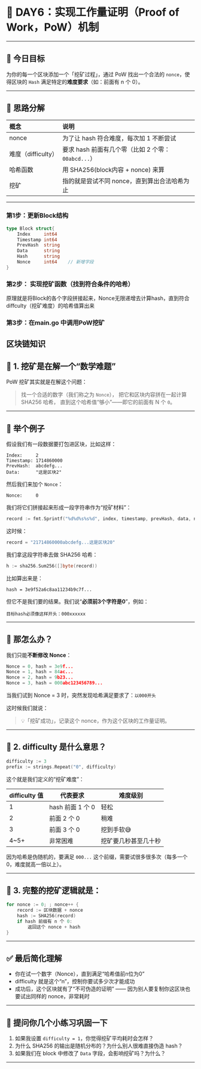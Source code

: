# 📅 DAY6：实现工作量证明（Proof of Work，PoW）机制

***

## 🎯 今日目标

为你的每一个区块添加一个「挖矿过程」，通过 PoW 找出一个合法的 `nonce`，使得区块的 `Hash` 满足特定的**难度要求**（如：前面有 n 个 0）。

***

## 🧠 思路分解

| 概念             | 说明                                  |
| :------------- | :---------------------------------- |
| nonce          | 为了让 hash 符合难度，每次加 1 不断尝试            |
| 难度（difficulty） | 要求 hash 前面有几个零（比如 2 个零：`00abcd...`） |
| 哈希函数           | 用 SHA256(block内容 + nonce) 来算        |
| 挖矿             | 指的就是尝试不同 nonce，直到算出合法哈希为止           |

***

### 第1步：更新Block结构
```go
type Block struct{
    Index     int64
	Timestamp int64
	PrevHash  string
	Data      string
	Hash      string
	Nonce     int64    // 新增字段
}
```

### 第2步： 实现挖矿函数（找到符合条件的哈希）
原理就是将Block的各个字段拼接起来，Nonce无限递增去计算hash，直到符合diffculty（挖矿难度）的哈希值算出来

### 第3步：在main.go 中调用PoW挖矿



## 区块链知识


## 🧠 1. 挖矿是在解一个“数学难题”

PoW 挖矿其实就是在解这个问题：

> 找一个合适的数字（我们称之为 `Nonce`），
> 把它和区块内容拼在一起计算 SHA256 哈希，
> 直到这个哈希值“够小”——即它的前面有 N 个 `0`。

---

## 📐 举个例子

假设我们有一段数据要打包进区块，比如这样：

```
Index:     2
Timestamp: 1714860000
PrevHash:  abcdefg...
Data:      "这是区块2"
```

然后我们来加个 `Nonce`：

```
Nonce:     0
```

我们将它们拼接起来形成一段字符串作为“挖矿材料”：

```go
record := fmt.Sprintf("%d%d%s%s%d", index, timestamp, prevHash, data, nonce)
```

这时候：

```go
record = "21714860000abcdefg...这是区块20"
```

我们拿这段字符串去做 SHA256 哈希：

```go
h := sha256.Sum256([]byte(record))
```

比如算出来是：

```
hash = 3e9f52a6c8aa11234b9c7f...
```

但它不是我们要的结果。我们说“**必须前3个字符是0**”，例如：

```
目标hash必须像这样开头：000xxxxxx
```

---

## 🎯 那怎么办？

我们只能**不断修改 Nonce**：

```go
Nonce = 0, hash = 3e9f...
Nonce = 1, hash = 84ac...
Nonce = 2, hash = 9b23...
Nonce = 3, hash = 000abc123456789...
```

当我们试到 Nonce = 3 时，突然发现哈希满足要求了：`以000开头`

这时候我们就说：

> 💡「挖矿成功」，记录这个 nonce，作为这个区块的工作量证明。

---

## 🧩 2. difficulty 是什么意思？

```go
difficulty := 3
prefix := strings.Repeat("0", difficulty)
```

这个就是我们定义的“挖矿难度”：

| difficulty 值 | 代表要求          | 难度级别       |
| ------------ | ------------- | ---------- |
| 1            | hash 前面 1 个 0 | 轻松         |
| 2            | 前面 2 个 0      | 稍难         |
| 3            | 前面 3 个 0      | 挖到手软😅     |
| 4\~5+        | 非常困难          | 挖矿要几秒甚至几十秒 |

因为哈希是伪随机的，要满足 `000...` 这个前缀，需要试很多很多次（每多一个 0，难度就高一倍以上）。

---

## 🔁 3. 完整的挖矿逻辑就是：

```go
for nonce := 0; ; nonce++ {
    record := 区块数据 + nonce
    hash := SHA256(record)
    if hash 前缀有 n 个 0:
        返回这个 nonce + hash
}
```

---

## ✅ 最后简化理解

* 你在试一个数字（Nonce），直到满足“哈希值前n位为0”
* difficulty 就是这个“n”，控制你要试多少次才能成功
* 成功后，这个区块就有了“不可伪造的证明” —— 因为别人要复制你这区块也要试出同样的 nonce，非常耗时

---

## 🔧 提问你几个小练习巩固一下

1. 如果我设置 `difficulty = 1`，你觉得挖矿平均耗时会怎样？
2. 为什么 SHA256 的输出是随机分布的？为什么别人很难直接伪造 hash？
3. 如果我们在 block 中修改了 `Data` 字段，会影响挖矿吗？为什么？

---


